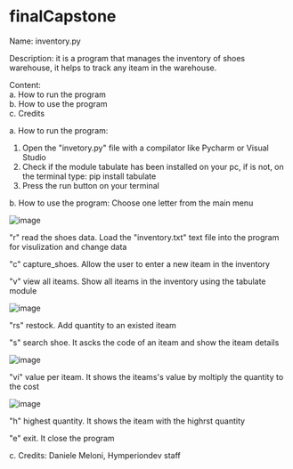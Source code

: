 # finalCapstone
Name: inventory.py

Description: it is a program that manages the inventory of shoes warehouse, it helps to track any iteam in the warehouse.  

Content:  
  a. How to run the program  
  b. How to use the program  
  c. Credits
  
a. How to run the program:
  1. Open the "invetory.py" file with a compilator like Pycharm or Visual Studio
  2. Check if the module tabulate has been installed on your pc, if is not, on the terminal type: pip install tabulate 
  3. Press the run button on your terminal

b. How to use the program:
  Choose one letter from the main menu
  
 ![image](https://user-images.githubusercontent.com/56703569/224179356-1cde5a78-a35e-4888-9bcb-fe1524322135.png)
  
   "r" read the shoes data. Load the "inventory.txt" text file into the program for visulization and change data
   
   "c" capture_shoes. Allow the user to enter a new iteam in the inventory
   
   "v" view all iteams. Show all iteams in the inventory using the tabulate module
   
   ![image](https://user-images.githubusercontent.com/56703569/224542034-2fa48b75-b84c-416d-9c54-29f917ed65b2.png)

   "rs" restock. Add quantity to an existed iteam
   
   "s" search shoe. It ascks the code of an iteam and show the iteam details
   
   ![image](https://user-images.githubusercontent.com/56703569/224543035-26158948-f19f-41c9-90a8-633a00bb5065.png)
   
   "vi" value per iteam. It shows the iteams's value by moltiply the quantity to the cost
   
   ![image](https://user-images.githubusercontent.com/56703569/224543403-61abbf0d-2d22-4192-b01b-e870909c3aa9.png)
   
   "h" highest quantity. It shows the iteam with the highrst quantity
   
   "e" exit. It close the program
 
c. Credits:
  Daniele Meloni, Hymperiondev staff
